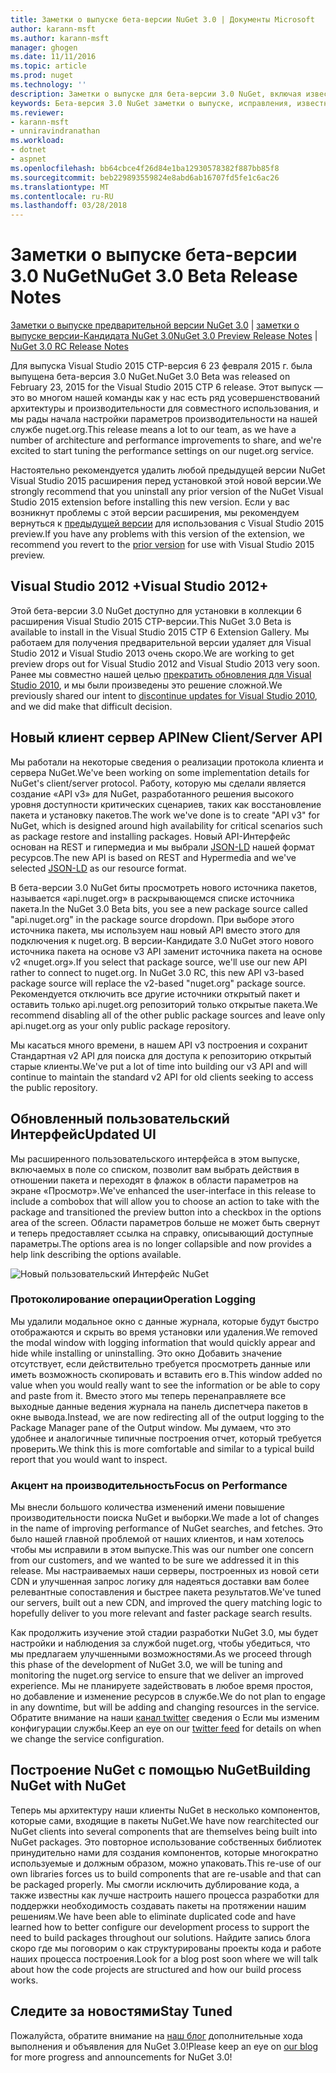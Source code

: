 ```yaml
---
title: Заметки о выпуске бета-версии NuGet 3.0 | Документы Microsoft
author: karann-msft
ms.author: karann-msft
manager: ghogen
ms.date: 11/11/2016
ms.topic: article
ms.prod: nuget
ms.technology: ''
description: Заметки о выпуске для бета-версии 3.0 NuGet, включая известные проблемы, исправленные ошибки, добавленные функции и DCR.
keywords: Бета-версия 3.0 NuGet заметки о выпуске, исправления, известными проблемами, добавлены функции, DCR
ms.reviewer:
- karann-msft
- unniravindranathan
ms.workload:
- dotnet
- aspnet
ms.openlocfilehash: bb64cbce4f26d84e1ba12930578382f887bb85f8
ms.sourcegitcommit: beb229893559824e8abd6ab16707fd5fe1c6ac26
ms.translationtype: MT
ms.contentlocale: ru-RU
ms.lasthandoff: 03/28/2018
---
```

# <a name="nuget-30-beta-release-notes"></a><span data-ttu-id="0f0d8-104">Заметки о выпуске бета-версии 3.0 NuGet</span><span class="sxs-lookup"><span data-stu-id="0f0d8-104">NuGet 3.0 Beta Release Notes</span></span>

<span data-ttu-id="0f0d8-105">[Заметки о выпуске предварительной версии NuGet 3.0](../release-notes/nuget-3.0-preview.md) | [заметки о выпуске версии-Кандидата NuGet 3.0](../release-notes/nuget-3.0-rc.md)</span><span class="sxs-lookup"><span data-stu-id="0f0d8-105">[NuGet 3.0 Preview Release Notes](../release-notes/nuget-3.0-preview.md) | [NuGet 3.0 RC Release Notes](../release-notes/nuget-3.0-rc.md)</span></span>

<span data-ttu-id="0f0d8-106">Для выпуска Visual Studio 2015 CTP-версия 6 23 февраля 2015 г. была выпущена бета-версия 3.0 NuGet.</span><span class="sxs-lookup"><span data-stu-id="0f0d8-106">NuGet 3.0 Beta was released on February 23, 2015 for the Visual Studio 2015 CTP 6 release.</span></span> <span data-ttu-id="0f0d8-107">Этот выпуск — это во многом нашей команды как у нас есть ряд усовершенствований архитектуры и производительности для совместного использования, и мы рады начала настройки параметров производительности на нашей службе nuget.org.</span><span class="sxs-lookup"><span data-stu-id="0f0d8-107">This release means a lot to our team, as we have a number of architecture and performance improvements to share, and we're excited to start tuning the performance settings on our nuget.org service.</span></span>

<span data-ttu-id="0f0d8-108">Настоятельно рекомендуется удалить любой предыдущей версии NuGet Visual Studio 2015 расширения перед установкой этой новой версии.</span><span class="sxs-lookup"><span data-stu-id="0f0d8-108">We strongly recommend that you uninstall any prior version of the NuGet Visual Studio 2015 extension before installing this new version.</span></span>  <span data-ttu-id="0f0d8-109">Если у вас возникнут проблемы с этой версии расширения, мы рекомендуем вернуться к [предыдущей версии](http://nuget.codeplex.com/downloads/get/909582) для использования с Visual Studio 2015 preview.</span><span class="sxs-lookup"><span data-stu-id="0f0d8-109">If you have any problems with this version of the extension, we recommend you revert to the [prior version](http://nuget.codeplex.com/downloads/get/909582) for use with Visual Studio 2015 preview.</span></span>

## <a name="visual-studio-2012"></a><span data-ttu-id="0f0d8-110">Visual Studio 2012 +</span><span class="sxs-lookup"><span data-stu-id="0f0d8-110">Visual Studio 2012+</span></span>

<span data-ttu-id="0f0d8-111">Этой бета-версии 3.0 NuGet доступно для установки в коллекции 6 расширения Visual Studio 2015 CTP-версии.</span><span class="sxs-lookup"><span data-stu-id="0f0d8-111">This NuGet 3.0 Beta is available to install in the Visual Studio 2015 CTP 6 Extension Gallery.</span></span> <span data-ttu-id="0f0d8-112">Мы работаем для получения предварительной версии удаляет для Visual Studio 2012 и Visual Studio 2013 очень скоро.</span><span class="sxs-lookup"><span data-stu-id="0f0d8-112">We are working to get preview drops out for Visual Studio 2012 and Visual Studio 2013 very soon.</span></span> <span data-ttu-id="0f0d8-113">Ранее мы совместно нашей целью [прекратить обновления для Visual Studio 2010](http://blog.nuget.org/20141002/visual-studio-2010.html), и мы были произведены это решение сложной.</span><span class="sxs-lookup"><span data-stu-id="0f0d8-113">We previously shared our intent to [discontinue updates for Visual Studio 2010](http://blog.nuget.org/20141002/visual-studio-2010.html), and we did make that difficult decision.</span></span>

## <a name="new-clientserver-api"></a><span data-ttu-id="0f0d8-114">Новый клиент сервер API</span><span class="sxs-lookup"><span data-stu-id="0f0d8-114">New Client/Server API</span></span>

<span data-ttu-id="0f0d8-115">Мы работали на некоторые сведения о реализации протокола клиента и сервера NuGet.</span><span class="sxs-lookup"><span data-stu-id="0f0d8-115">We've been working on some implementation details for NuGet's client/server protocol.</span></span> <span data-ttu-id="0f0d8-116">Работу, которую мы сделали является создание «API v3» для NuGet, разработанного решения высокого уровня доступности критических сценариев, таких как восстановление пакета и установку пакетов.</span><span class="sxs-lookup"><span data-stu-id="0f0d8-116">The work we've done is to create "API v3" for NuGet, which is designed around high availability for critical scenarios such as package restore and installing packages.</span></span> <span data-ttu-id="0f0d8-117">Новый API-Интерфейс основан на REST и гипермедиа и мы выбрали [JSON-LD](http://json-ld.org) нашей формат ресурсов.</span><span class="sxs-lookup"><span data-stu-id="0f0d8-117">The new API is based on REST and Hypermedia and we've selected [JSON-LD](http://json-ld.org) as our resource format.</span></span>

<span data-ttu-id="0f0d8-118">В бета-версии 3.0 NuGet биты просмотреть нового источника пакетов, называется «api.nuget.org» в раскрывающемся списке источника пакета.</span><span class="sxs-lookup"><span data-stu-id="0f0d8-118">In the NuGet 3.0 Beta bits, you see a new package source called "api.nuget.org" in the package source dropdown.</span></span>   <span data-ttu-id="0f0d8-119">При выборе этого источника пакета, мы используем наш новый API вместо этого для подключения к nuget.org. В версии-Кандидате 3.0 NuGet этого нового источника пакета на основе v3 API заменит источника пакета на основе v2 «nuget.org».</span><span class="sxs-lookup"><span data-stu-id="0f0d8-119">If you select that package source, we'll use our new API rather to connect to nuget.org. In NuGet 3.0 RC, this new API v3-based package source will replace the v2-based "nuget.org" package source.</span></span>  <span data-ttu-id="0f0d8-120">Рекомендуется отключить все другие источники открытый пакет и оставить только api.nuget.org репозиторий только открытые пакета.</span><span class="sxs-lookup"><span data-stu-id="0f0d8-120">We recommend disabling all of the other public package sources and leave only api.nuget.org as your only public package repository.</span></span>

<span data-ttu-id="0f0d8-121">Мы касаться много времени, в нашем API v3 построения и сохранит Стандартная v2 API для поиска для доступа к репозиторию открытый старые клиенты.</span><span class="sxs-lookup"><span data-stu-id="0f0d8-121">We've put a lot of time into building our v3 API and will continue to maintain the standard v2 API for old clients seeking to access the public repository.</span></span>

## <a name="updated-ui"></a><span data-ttu-id="0f0d8-122">Обновленный пользовательский Интерфейс</span><span class="sxs-lookup"><span data-stu-id="0f0d8-122">Updated UI</span></span>

<span data-ttu-id="0f0d8-123">Мы расширенного пользовательского интерфейса в этом выпуске, включаемых в поле со списком, позволит вам выбрать действия в отношении пакета и переходят в флажок в области параметров на экране «Просмотр».</span><span class="sxs-lookup"><span data-stu-id="0f0d8-123">We've enhanced the user-interface in this release to include a combobox that will allow you to choose an action to take with the package and transitioned the preview button into a checkbox in the options area of the screen.</span></span>  <span data-ttu-id="0f0d8-124">Области параметров больше не может быть свернут и теперь предоставляет ссылка на справку, описывающий доступные параметры.</span><span class="sxs-lookup"><span data-stu-id="0f0d8-124">The options area is no longer collapsible and now provides a help link describing the options available.</span></span>

![Новый пользовательский Интерфейс NuGet](./media/NuGet-3.0-Beta/updated-ui.png)


### <a name="operation-logging"></a><span data-ttu-id="0f0d8-126">Протоколирование операции</span><span class="sxs-lookup"><span data-stu-id="0f0d8-126">Operation Logging</span></span>

<span data-ttu-id="0f0d8-127">Мы удалили модальное окно с данные журнала, которые будут быстро отображаются и скрыть во время установки или удаления.</span><span class="sxs-lookup"><span data-stu-id="0f0d8-127">We removed the modal window with logging information that would quickly appear and hide while installing or uninstalling.</span></span>  <span data-ttu-id="0f0d8-128">Это окно Добавить значение отсутствует, если действительно требуется просмотреть данные или иметь возможность скопировать и вставить его в.</span><span class="sxs-lookup"><span data-stu-id="0f0d8-128">This window added no value when you would really want to see the information or be able to copy and paste from it.</span></span>  <span data-ttu-id="0f0d8-129">Вместо этого мы теперь перенаправляете все выходные данные ведения журнала на панель диспетчера пакетов в окне вывода.</span><span class="sxs-lookup"><span data-stu-id="0f0d8-129">Instead, we are now redirecting all of the output logging to the Package Manager pane of the Output window.</span></span>  <span data-ttu-id="0f0d8-130">Мы думаем, что это удобнее и аналогичные типичные построения отчет, который требуется проверить.</span><span class="sxs-lookup"><span data-stu-id="0f0d8-130">We think this is more comfortable and similar to a typical build report that you would want to inspect.</span></span>


### <a name="focus-on-performance"></a><span data-ttu-id="0f0d8-131">Акцент на производительность</span><span class="sxs-lookup"><span data-stu-id="0f0d8-131">Focus on Performance</span></span>

<span data-ttu-id="0f0d8-132">Мы внесли большого количества изменений имени повышение производительности поиска NuGet и выборки.</span><span class="sxs-lookup"><span data-stu-id="0f0d8-132">We made a lot of changes in the name of improving performance of NuGet searches, and fetches.</span></span>  <span data-ttu-id="0f0d8-133">Это было нашей главной проблемой от наших клиентов, и нам хотелось чтобы мы исправили в этом выпуске.</span><span class="sxs-lookup"><span data-stu-id="0f0d8-133">This was our number one concern from our customers, and we wanted to be sure we addressed it in this release.</span></span>  <span data-ttu-id="0f0d8-134">Мы настраиваемых наши серверы, построенных из новой сети CDN и улучшенная запрос логику для надеяться доставки вам более релевантные сопоставления и быстрее пакета результатов.</span><span class="sxs-lookup"><span data-stu-id="0f0d8-134">We've tuned our servers, built out a new CDN, and improved the query matching logic to hopefully deliver to you more relevant and faster package search results.</span></span>

<span data-ttu-id="0f0d8-135">Как продолжить изучение этой стадии разработки NuGet 3.0, мы будет настройки и наблюдения за службой nuget.org, чтобы убедиться, что мы предлагаем улучшенными возможностями.</span><span class="sxs-lookup"><span data-stu-id="0f0d8-135">As we proceed through this phase of the development of NuGet 3.0, we will be tuning and monitoring the nuget.org service to ensure that we deliver an improved experience.</span></span>  <span data-ttu-id="0f0d8-136">Мы не планируете задействовать в любое время простоя, но добавление и изменение ресурсов в службе.</span><span class="sxs-lookup"><span data-stu-id="0f0d8-136">We do not plan to engage in any downtime, but will be adding and changing resources in the service.</span></span>  <span data-ttu-id="0f0d8-137">Обратите внимание на наши [канал twitter](http://twitter.com/nuget) сведения о Если мы изменим конфигурации службы.</span><span class="sxs-lookup"><span data-stu-id="0f0d8-137">Keep an eye on our [twitter feed](http://twitter.com/nuget) for details on when we change the service configuration.</span></span>

## <a name="building-nuget-with-nuget"></a><span data-ttu-id="0f0d8-138">Построение NuGet с помощью NuGet</span><span class="sxs-lookup"><span data-stu-id="0f0d8-138">Building NuGet with NuGet</span></span>

<span data-ttu-id="0f0d8-139">Теперь мы архитектуру наши клиенты NuGet в несколько компонентов, которые сами, входящие в пакеты NuGet.</span><span class="sxs-lookup"><span data-stu-id="0f0d8-139">We have now rearchitected our NuGet clients into several components that are themselves being built into NuGet packages.</span></span> <span data-ttu-id="0f0d8-140">Это повторное использование собственных библиотек принудительно нами для создания компонентов, которые многократно используемые и должным образом, можно упаковать.</span><span class="sxs-lookup"><span data-stu-id="0f0d8-140">This re-use of our own libraries forces us to build components that are re-usable and that can be packaged properly.</span></span>  <span data-ttu-id="0f0d8-141">Мы смогли исключить дублирование кода, а также известны как лучше настроить нашего процесса разработки для поддержки необходимость создавать пакеты на протяжении нашим решениям.</span><span class="sxs-lookup"><span data-stu-id="0f0d8-141">We have been able to eliminate duplicated code and have learned how to better configure our development process to support the need to build packages throughout our solutions.</span></span>  <span data-ttu-id="0f0d8-142">Найдите запись блога скоро где мы поговорим о как структурированы проекты кода и работе наших процесса построения.</span><span class="sxs-lookup"><span data-stu-id="0f0d8-142">Look for a blog post soon where we will talk about how the code projects are structured and how our build process works.</span></span>

## <a name="stay-tuned"></a><span data-ttu-id="0f0d8-143">Следите за новостями</span><span class="sxs-lookup"><span data-stu-id="0f0d8-143">Stay Tuned</span></span>

<span data-ttu-id="0f0d8-144">Пожалуйста, обратите внимание на [наш блог](http://blog.nuget.org) дополнительные хода выполнения и объявления для NuGet 3.0!</span><span class="sxs-lookup"><span data-stu-id="0f0d8-144">Please keep an eye on [our blog](http://blog.nuget.org) for more progress and announcements for NuGet 3.0!</span></span>
